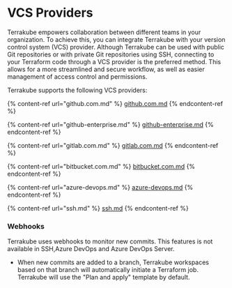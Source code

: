 # VCS Providers

Terrakube empowers collaboration between different teams in your organization. To achieve this, you can integrate Terrakube with your version control system (VCS) provider. Although Terrakube can be used with public Git repositories or with private Git repositories using SSH, connecting to your Terraform code through a VCS provider is the preferred method. This allows for a more streamlined and secure workflow, as well as easier management of access control and permissions.

Terrakube supports the following VCS providers:

{% content-ref url="github.com.md" %}
[github.com.md](github.com.md)
{% endcontent-ref %}

{% content-ref url="github-enterprise.md" %}
[github-enterprise.md](github-enterprise.md)
{% endcontent-ref %}

{% content-ref url="gitlab.com.md" %}
[gitlab.com.md](gitlab.com.md)
{% endcontent-ref %}

{% content-ref url="bitbucket.com.md" %}
[bitbucket.com.md](bitbucket.com.md)
{% endcontent-ref %}

{% content-ref url="azure-devops.md" %}
[azure-devops.md](azure-devops.md)
{% endcontent-ref %}

{% content-ref url="ssh.md" %}
[ssh.md](ssh.md)
{% endcontent-ref %}

### Webhooks <a href="#webhooks" id="webhooks"></a>

Terrakube uses webhooks to monitor new commits. This features is not available in SSH,Azure DevOps and Azure DevOps Server.

* When new commits are added to a branch, Terrakube workspaces based on that branch will automatically initiate a Terraform job. Terrakube will use the "Plan and apply" template by default.&#x20;

